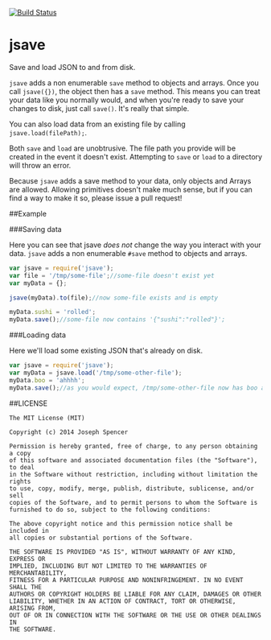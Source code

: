 [![Build Status](https://travis-ci.org/jsdevel/node-jsave.png)](https://travis-ci.org/jsdevel/node-jsave)

# jsave

Save and load JSON to and from disk.

`jsave` adds a non enumerable `save` method to objects and arrays.  Once you call
`jsave({})`, the object then has a `save` method.  This means you can treat your
data like you normally would, and when you're ready to save your changes to
disk, just call `save()`.  It's really that simple.

You can also load data from an existing file by calling `jsave.load(filePath);`.

Both `save` and `load` are unobtrusive.  The file path you provide will
be created in the event it doesn't exist.  Attempting to `save` or `load` to a directory
will throw an error.

Because `jsave` adds a save method to your data, only objects and Arrays are allowed.
Allowing primitives doesn't make much sense, but if you can find a way to make it so,
please issue a pull request!

##Example

###Saving data

Here you can see that jsave _does not_ change the way you interact with your data.
`jsave` adds a non enumerable `#save` method to objects and arrays.

````javascript
var jsave = require('jsave');
var file = '/tmp/some-file';//some-file doesn't exist yet
var myData = {};

jsave(myData).to(file);//now some-file exists and is empty

myData.sushi = 'rolled';
myData.save();//some-file now contains '{"sushi":"rolled"}';
````

###Loading data

Here we'll load some existing JSON that's already on disk.

````javascript
var jsave = require('jsave');
var myData = jsave.load('/tmp/some-other-file');
myData.boo = 'ahhhh';
myData.save();//as you would expect, /tmp/some-other-file now has boo ahhhh :)
````

##LICENSE
``````
The MIT License (MIT)

Copyright (c) 2014 Joseph Spencer

Permission is hereby granted, free of charge, to any person obtaining a copy
of this software and associated documentation files (the "Software"), to deal
in the Software without restriction, including without limitation the rights
to use, copy, modify, merge, publish, distribute, sublicense, and/or sell
copies of the Software, and to permit persons to whom the Software is
furnished to do so, subject to the following conditions:

The above copyright notice and this permission notice shall be included in
all copies or substantial portions of the Software.

THE SOFTWARE IS PROVIDED "AS IS", WITHOUT WARRANTY OF ANY KIND, EXPRESS OR
IMPLIED, INCLUDING BUT NOT LIMITED TO THE WARRANTIES OF MERCHANTABILITY,
FITNESS FOR A PARTICULAR PURPOSE AND NONINFRINGEMENT. IN NO EVENT SHALL THE
AUTHORS OR COPYRIGHT HOLDERS BE LIABLE FOR ANY CLAIM, DAMAGES OR OTHER
LIABILITY, WHETHER IN AN ACTION OF CONTRACT, TORT OR OTHERWISE, ARISING FROM,
OUT OF OR IN CONNECTION WITH THE SOFTWARE OR THE USE OR OTHER DEALINGS IN
THE SOFTWARE.
``````
